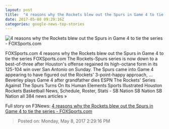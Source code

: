 ```yaml
---
layout: post
title:  "4 reasons why the Rockets blew out the Spurs in Game 4 to tie the series - FOXSports.com"
date: 2017-05-08 09:29:16Z
categories: google-news-top-stories
---
```


![4 reasons why the Rockets blew out the Spurs in Game 4 to tie the series - FOXSports.com](http://b.fssta.com/uploads/2017/05/050717-spurs-pi.vresize.1200.630.high.0.jpg)

FOXSports.com 4 reasons why the Rockets blew out the Spurs in Game 4 to tie the series FOXSports.com The Rockets-Spurs series is now down to a best-of-three after Houston's offense regained its high-octane form in its 125-104 win over San Antonio on Sunday. The Spurs came into Game 4 appearing to have figured out the Rockets' 3-point-happy approach, ... Beverley plays Game 4 after grandfather dies ESPN The Rockets' Series Against The Spurs Turns On Its Human Elements Sports Illustrated Houston Rockets Basketball News, Schedule, Roster, Stats - SB Nation SB Nation SB Nation all 384 news articles »


Full story on F3News: [4 reasons why the Rockets blew out the Spurs in Game 4 to tie the series - FOXSports.com](http://www.f3nws.com/n/PMZgdE)

> Posted on: Monday, May 8, 2017 2:29:16 PM
